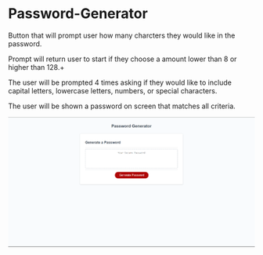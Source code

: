 # Password-Generator

Button that will prompt user how many charcters they would like in the password.

Prompt will return user to start if they choose a amount lower than 8 or higher than 128.+

The user will be prompted 4 times asking if they would like to include capital letters, lowercase letters, numbers, or special characters.

The user will be shown a password on screen that matches all criteria.

![password generator](images/Capture.PNG)
